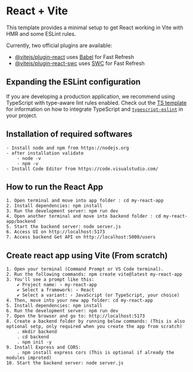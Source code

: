 # React + Vite

This template provides a minimal setup to get React working in Vite with HMR and some ESLint rules.

Currently, two official plugins are available:

- [@vitejs/plugin-react](https://github.com/vitejs/vite-plugin-react/blob/main/packages/plugin-react) uses [Babel](https://babeljs.io/) for Fast Refresh
- [@vitejs/plugin-react-swc](https://github.com/vitejs/vite-plugin-react/blob/main/packages/plugin-react-swc) uses [SWC](https://swc.rs/) for Fast Refresh

## Expanding the ESLint configuration

If you are developing a production application, we recommend using TypeScript with type-aware lint rules enabled. Check out the [TS template](https://github.com/vitejs/vite/tree/main/packages/create-vite/template-react-ts) for information on how to integrate TypeScript and [`typescript-eslint`](https://typescript-eslint.io) in your project.

## Installation of required softwares
    - Install node and npm from https://nodejs.org
    - after installation validate
        - node -v
        - npm -v
    - Install Code Editor from https://code.visualstudio.com/

## How to run the React App
    1. Open terminal and move into app folder : cd my-react-app
    2. Install dependencies: npm install
    3. Run the development server: npm run dev
    4. Open another terminal and move into backend folder : cd my-react-app/backend
    5. Start the backend server: node server.js
    6. Access UI on http://localhost:5173
    7. Access backend Get API on http://localhost:5000/users

## Create react app using Vite (From scratch)
    1. Open your terminal (Command Prompt or VS Code terminal).
    2. Run the following commands: npm create vite@latest my-react-app
    3. You'll see a prompt like this:
        ✔ Project name: › my-react-app
        ✔ Select a framework: › React
        ✔ Select a variant: › JavaScript (or TypeScript, your choice)
    4. Then, move into your new app folder: cd my-react-app
    5. Install dependencies: npm install
    6. Run the development server: npm run dev
    7. Open the browser and go to: http://localhost:5173
    8. Create a backend folder by running below commands: (This is also optional setp, only required when you create the app from scratch)
        . mkdir backend
        . cd backend
        . npm init -y
    9. Install Express and CORS:
        . npm install express cors (This is optional if already the modules improted)
    10. Start the backend server: node server.js


